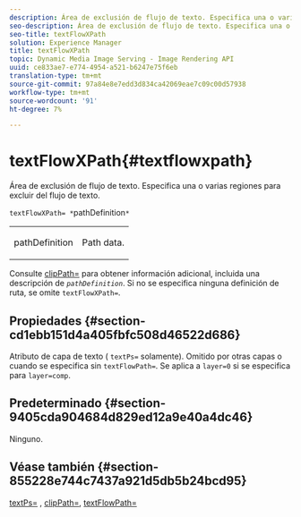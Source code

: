 ```yaml
---
description: Área de exclusión de flujo de texto. Especifica una o varias regiones para excluir del flujo de texto.
seo-description: Área de exclusión de flujo de texto. Especifica una o varias regiones para excluir del flujo de texto.
seo-title: textFlowXPath
solution: Experience Manager
title: textFlowXPath
topic: Dynamic Media Image Serving - Image Rendering API
uuid: ce833ae7-e774-4954-a521-b6247e75f6eb
translation-type: tm+mt
source-git-commit: 97a84e8e7edd3d834ca42069eae7c09c00d57938
workflow-type: tm+mt
source-wordcount: '91'
ht-degree: 7%

---
```



# textFlowXPath{#textflowxpath}

Área de exclusión de flujo de texto. Especifica una o varias regiones para excluir del flujo de texto.

`textFlowXPath= *`pathDefinition`*`

<table id="simpletable_7E0EA48AEBB5426CBE948FCA18882C66"> 
 <tr class="strow"> 
  <td class="stentry"> <p><span class="varname"> pathDefinition</span> </p> </td> 
  <td class="stentry"> <p>Path data. </p></td> 
 </tr> 
</table>

Consulte [clipPath=](../../../../../is-api/http-ref/image-serving-api-ref/c-http-protocol-reference/c-command-reference/r-clippath.md#reference-8139b1b52dc54749b51b109521ddf83d) para obtener información adicional, incluida una descripción de *`pathDefinition`*. Si no se especifica ninguna definición de ruta, se omite `textFlowXPath=`.

## Propiedades {#section-cd1ebb151d4a405fbfc508d46522d686}

Atributo de capa de texto ( `textPs=` solamente). Omitido por otras capas o cuando se especifica sin `textFlowPath=`. Se aplica a `layer=0` si se especifica para `layer=comp`.

## Predeterminado {#section-9405cda904684d829ed12a9e40a4dc46}

Ninguno.

## Véase también {#section-855228e744c7437a921d5db5b24bcd95}

[textPs=](../../../../../is-api/http-ref/image-serving-api-ref/c-http-protocol-reference/c-command-reference/r-textps.md#reference-4209a2a6169f44278da2647cfb0cd767) ,  [clipPath=](../../../../../is-api/http-ref/image-serving-api-ref/c-http-protocol-reference/c-command-reference/r-clippath.md#reference-8139b1b52dc54749b51b109521ddf83d),  [textFlowPath=](../../../../../is-api/http-ref/image-serving-api-ref/c-http-protocol-reference/c-command-reference/r-textflowpath.md#reference-0b8d9493d71342f0b6a64a6d221584ef)
